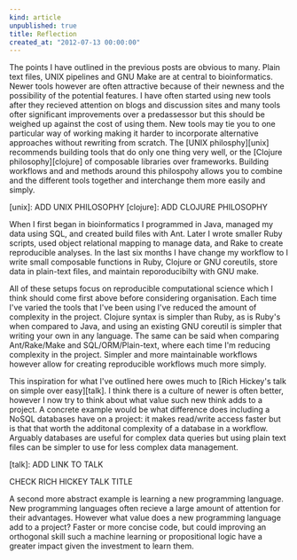 ```yaml
---
kind: article
unpublished: true
title: Reflection
created_at: "2012-07-13 00:00:00"
---
```


The points I have outlined in the previous posts are obvious to many. Plain
text files, UNIX pipelines and GNU Make are at central to bioinformatics. Newer
tools however are often attractive because of their newness and the possibility
of the potential features. I have often started using new tools after they
recieved attention on blogs and discussion sites and many tools ofter
significant improvements over a predassessor but this should be weighed up
against the cost of using them. New tools may tie you to one particular way of
working making it harder to incorporate alternative approaches without
rewriting from scratch. The [UNIX philosphy][unix] recommends building tools
that do only one thing very well, or the [Clojure philosophy][clojure] of
composable libraries over frameworks. Building workflows and and methods around
this philospohy allows you to combine and the different tools together and
interchange them more easily and simply.

[unix]: ADD UNIX PHILOSOPHY
[clojure]: ADD CLOJURE PHILOSOPHY

When I first began in bioinformatics I programmed in Java, managed my data
using SQL, and created build files with Ant. Later I wrote smaller Ruby
scripts, used object relational mapping to manage data, and Rake to create
reproducible analyses. In the last six months I have change my workflow to I
write small composable functions in Ruby, Clojure or GNU coreutils, store data
in plain-text files, and maintain reporoducibilty with GNU make.

All of these setups focus on reproducible computational science which I think
should come first above before considering organisation. Each time I've varied
the tools that I've been using I've reduced the amount of complexity in the
project. Clojure syntax is simpler than Ruby, as is Ruby's when compared to
Java, and using an existing GNU coreutil is simpler that writing your own in
any language. The same can be said when comparing Ant/Rake/Make and
SQL/ORM/Plain-text, where each time I'm reducing complexity in the project.
Simpler and more maintainable workflows however allow for creating reproducible
workflows much more simply.

This inspiration for what I've outlined here owes much to [Rich Hickey's talk
on simple over easy][talk]. I think there is a culture of newer is often
better, however I now try to think about what value such new think adds to a
project. A concrete example would be what difference does including a NoSQL
databases have on a project: it makes read/write access faster but is that that
worth the additonal complexity of a database in a workflow. Arguably databases
are useful for complex data queries but using plain text files can be simpler
to use for less complex data management.

[talk]: ADD LINK TO TALK

CHECK RICH HICKEY TALK TITLE

A second more abstract example is learning a new programming language. New
programming languages often recieve a large amount of attention for their
advantages. However what value does a new programming language add to a
project? Faster or more concise code, but could improving an orthogonal skill
such a machine learning or propositional logic have a greater impact given the
investment to learn them.
